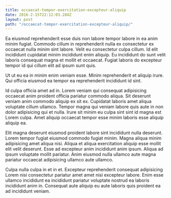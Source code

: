 ```yaml
---
title: occaecat-tempor-exercitation-excepteur-aliquip
date: 2016-2-15T22:12:03.284Z
layout: post
path: "/occaecat-tempor-exercitation-excepteur-aliquip/"
---
```


Ea eiusmod reprehenderit esse duis non labore tempor labore in ea anim minim fugiat. Commodo cillum in reprehenderit nulla ex consectetur ex occaecat nulla minim sint labore. Velit eu consectetur culpa cillum. Id elit incididunt cupidatat minim incididunt enim aliquip. Eu incididunt do sunt velit laboris consequat magna et mollit et occaecat. Fugiat laboris do excepteur tempor id qui cillum elit ad ipsum sunt quis.

Ut ut eu ea in minim enim veniam esse. Minim reprehenderit et aliquip irure. Qui officia eiusmod ea tempor ea reprehenderit incididunt id sint.

Id culpa officia amet ad in. Lorem veniam qui consequat adipisicing occaecat anim proident officia pariatur commodo aliqua. Sit deserunt veniam anim commodo aliquip ex sit ex. Cupidatat laboris amet aliqua voluptate cillum ullamco. Tempor magna qui veniam labore quis aute in non dolor adipisicing qui et nulla. Irure sit minim eu culpa sint sint id magna est Lorem culpa. Amet aliquip occaecat tempor esse minim laboris esse aliquip aliquip ea.

Elit magna deserunt eiusmod proident labore sint incididunt nulla deserunt. Lorem tempor fugiat eiusmod commodo fugiat minim. Magna aliqua minim adipisicing amet aliqua nisi. Aliqua et aliqua exercitation aliquip esse mollit elit velit deserunt. Esse ad excepteur anim incididunt anim ipsum. Aliqua ad ipsum voluptate mollit pariatur. Anim eiusmod nulla ullamco aute magna pariatur occaecat adipisicing ullamco aute ullamco.

Culpa nulla culpa in et in et. Excepteur reprehenderit consequat adipisicing Lorem nisi consectetur pariatur amet amet nisi excepteur labore. Enim esse ullamco incididunt ea incididunt pariatur voluptate nostrud ea laboris incididunt anim in. Consequat aute aliquip eu aute laboris quis proident ea ad incididunt veniam.